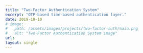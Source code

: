 ```yaml
---
title: "Two-Factor Authentication System"
excerpt: "OTP-based time-based authentication layer."
date: 2019-10-10
# image:
#   path: /assets/images/projects/two-factor-auth/main.png
#   alt: "Two-Factor Authentication System image"
url: 
layout: single
---
```

